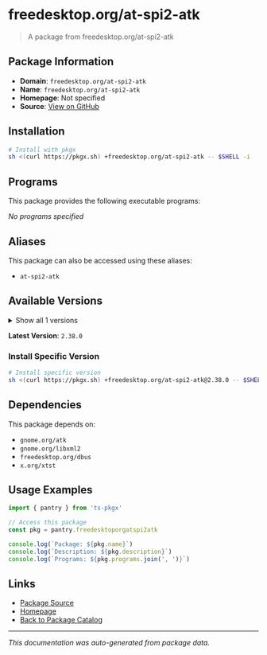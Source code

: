 # freedesktop.org/at-spi2-atk

> A package from freedesktop.org/at-spi2-atk

## Package Information

- **Domain**: `freedesktop.org/at-spi2-atk`
- **Name**: `freedesktop.org/at-spi2-atk`
- **Homepage**: Not specified
- **Source**: [View on GitHub](https://github.com/pkgxdev/pantry/tree/main/projects/freedesktop.org/at-spi2-atk/package.yml)

## Installation

```bash
# Install with pkgx
sh <(curl https://pkgx.sh) +freedesktop.org/at-spi2-atk -- $SHELL -i
```

## Programs

This package provides the following executable programs:

*No programs specified*

## Aliases

This package can also be accessed using these aliases:

- `at-spi2-atk`

## Available Versions

<details>
<summary>Show all 1 versions</summary>

- `2.38.0`

</details>

**Latest Version**: `2.38.0`

### Install Specific Version

```bash
# Install specific version
sh <(curl https://pkgx.sh) +freedesktop.org/at-spi2-atk@2.38.0 -- $SHELL -i
```

## Dependencies

This package depends on:

- `gnome.org/atk`
- `gnome.org/libxml2`
- `freedesktop.org/dbus`
- `x.org/xtst`

## Usage Examples

```typescript
import { pantry } from 'ts-pkgx'

// Access this package
const pkg = pantry.freedesktoporgatspi2atk

console.log(`Package: ${pkg.name}`)
console.log(`Description: ${pkg.description}`)
console.log(`Programs: ${pkg.programs.join(', ')}`)
```

## Links

- [Package Source](https://github.com/pkgxdev/pantry/tree/main/projects/freedesktop.org/at-spi2-atk/package.yml)
- [Homepage](#)
- [Back to Package Catalog](../package-catalog.md)

---

*This documentation was auto-generated from package data.*
